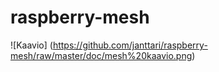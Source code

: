 # raspberry-mesh
![Kaavio]
(https://github.com/janttari/raspberry-mesh/raw/master/doc/mesh%20kaavio.png)
